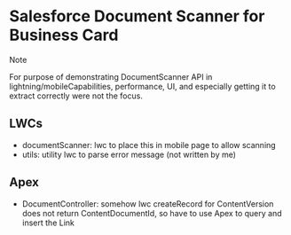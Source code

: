 # Salesforce Document Scanner for Business Card

> [!NOTE]  
> For purpose of demonstrating DocumentScanner API in lightning/mobileCapabilities, performance, UI, and especially getting it to extract correctly were not the focus.

## LWCs
- documentScanner: lwc to place this in mobile page to allow scanning
- utils: utility lwc to parse error message (not written by me)

## Apex
- DocumentController: somehow lwc createRecord for ContentVersion does not return ContentDocumentId, so have to use Apex to query and insert the Link
